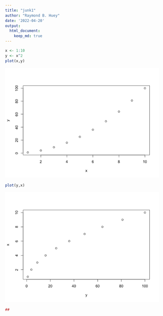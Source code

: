 ```yaml
---
title: "junk1"
author: "Raymond B. Huey"
date: '2022-04-20'
output:
  html_document:
    keep_md: true
---
```




```r
x <- 1:10
y <- x^2
plot(x,y)
```

![](junk1_files/figure-html/unnamed-chunk-1-1.png)<!-- -->

```r
plot(y,x)
```

![](junk1_files/figure-html/unnamed-chunk-1-2.png)<!-- -->

```r
##
```

